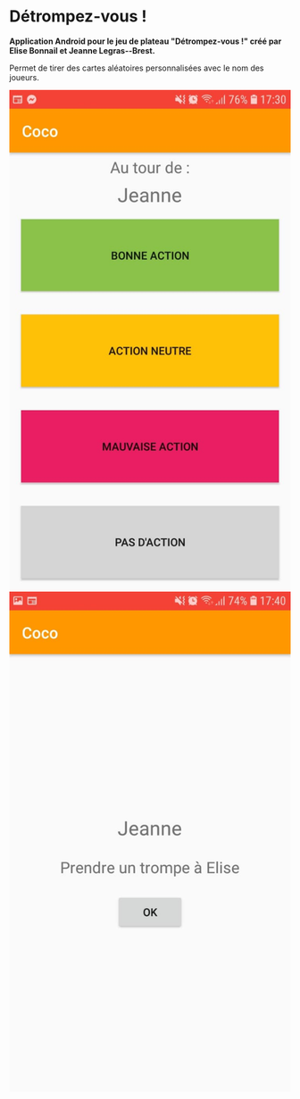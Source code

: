 # Détrompez-vous !

**Application Android pour le jeu de plateau "Détrompez-vous !" créé par Elise Bonnail et Jeanne Legras--Brest.**

Permet de tirer des cartes aléatoires personnalisées avec le nom des joueurs.

![Screenshot](Capture1.jpg)
![Screenshot](Capture2.jpg)
